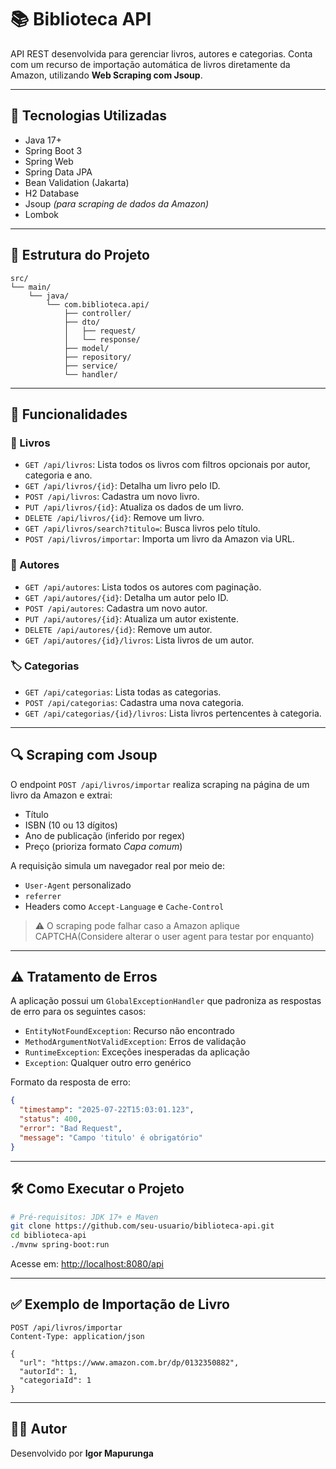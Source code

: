 # 📚 Biblioteca API

API REST desenvolvida para gerenciar livros, autores e categorias. Conta com um recurso de importação automática de livros diretamente da Amazon, utilizando **Web Scraping com Jsoup**.

---

## 🚀 Tecnologias Utilizadas

- Java 17+
- Spring Boot 3
- Spring Web
- Spring Data JPA
- Bean Validation (Jakarta)
- H2 Database
- Jsoup *(para scraping de dados da Amazon)*
- Lombok

---

## 📂 Estrutura do Projeto

```
src/
└── main/
    └── java/
        └── com.biblioteca.api/
            ├── controller/
            ├── dto/
            │   ├── request/
            │   └── response/
            ├── model/
            ├── repository/
            ├── service/
            └── handler/
```

---

## 🔧 Funcionalidades

### 📘 Livros
- `GET /api/livros`: Lista todos os livros com filtros opcionais por autor, categoria e ano.
- `GET /api/livros/{id}`: Detalha um livro pelo ID.
- `POST /api/livros`: Cadastra um novo livro.
- `PUT /api/livros/{id}`: Atualiza os dados de um livro.
- `DELETE /api/livros/{id}`: Remove um livro.
- `GET /api/livros/search?titulo=`: Busca livros pelo título.
- `POST /api/livros/importar`: Importa um livro da Amazon via URL.

### 👤 Autores
- `GET /api/autores`: Lista todos os autores com paginação.
- `GET /api/autores/{id}`: Detalha um autor pelo ID.
- `POST /api/autores`: Cadastra um novo autor.
- `PUT /api/autores/{id}`: Atualiza um autor existente.
- `DELETE /api/autores/{id}`: Remove um autor.
- `GET /api/autores/{id}/livros`: Lista livros de um autor.

### 🏷️ Categorias
- `GET /api/categorias`: Lista todas as categorias.
- `POST /api/categorias`: Cadastra uma nova categoria.
- `GET /api/categorias/{id}/livros`: Lista livros pertencentes à categoria.

---

## 🔍 Scraping com Jsoup

O endpoint `POST /api/livros/importar` realiza scraping na página de um livro da Amazon e extrai:

- Título
- ISBN (10 ou 13 dígitos)
- Ano de publicação (inferido por regex)
- Preço (prioriza formato *Capa comum*)

A requisição simula um navegador real por meio de:
- `User-Agent` personalizado
- `referrer`
- Headers como `Accept-Language` e `Cache-Control`

> ⚠️ O scraping pode falhar caso a Amazon aplique CAPTCHA(Considere alterar o user agent para testar por enquanto)

---

## ⚠️ Tratamento de Erros

A aplicação possui um `GlobalExceptionHandler` que padroniza as respostas de erro para os seguintes casos:

- `EntityNotFoundException`: Recurso não encontrado
- `MethodArgumentNotValidException`: Erros de validação
- `RuntimeException`: Exceções inesperadas da aplicação
- `Exception`: Qualquer outro erro genérico

Formato da resposta de erro:

```json
{
  "timestamp": "2025-07-22T15:03:01.123",
  "status": 400,
  "error": "Bad Request",
  "message": "Campo 'titulo' é obrigatório"
}
```

---

## 🛠️ Como Executar o Projeto

```bash
# Pré-requisitos: JDK 17+ e Maven
git clone https://github.com/seu-usuario/biblioteca-api.git
cd biblioteca-api
./mvnw spring-boot:run
```

Acesse em: [http://localhost:8080/api](http://localhost:8080/api)

---

## ✅ Exemplo de Importação de Livro

```http
POST /api/livros/importar
Content-Type: application/json

{
  "url": "https://www.amazon.com.br/dp/0132350882",
  "autorId": 1,
  "categoriaId": 1
}
```

---

## 👨‍💻 Autor

Desenvolvido por **Igor Mapurunga**
